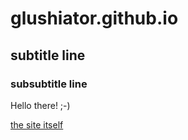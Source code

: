 # glushiator.github.io

## subtitle line

### subsubtitle line

Hello there! ;-)

[the site itself](https://glushiator.github.io/)
